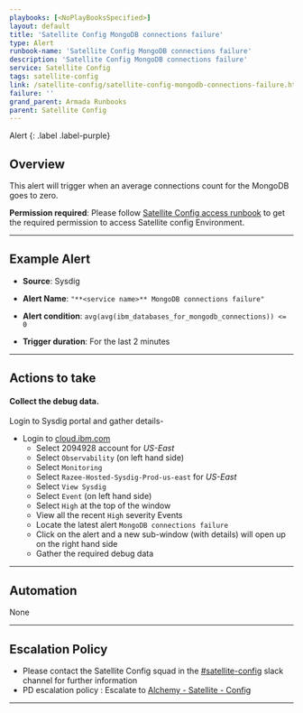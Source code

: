 ```yaml
---
playbooks: [<NoPlayBooksSpecified>]
layout: default
title: 'Satellite Config MongoDB connections failure'
type: Alert
runbook-name: 'Satellite Config MongoDB connections failure'
description: 'Satellite Config MongoDB connections failure'
service: Satellite Config
tags: satellite-config
link: /satellite-config/satellite-config-mongodb-connections-failure.html
failure: ''
grand_parent: Armada Runbooks
parent: Satellite Config
---
```


Alert
{: .label .label-purple}

## Overview

This alert will trigger when an average connections count for the MongoDB goes to zero.


**Permission required**: Please follow [Satellite Config access runbook](https://pages.github.ibm.com/alchemy-conductors/documentation-pages/docs/runbooks/satellite-config/Introduction_to_SatelliteConfig_Infrastructure.html) to get the required permission to access Satellite config Environment.

---

## Example Alert

- **Source**: Sysdig
- **Alert Name**: `"**<service name>** MongoDB connections failure"`

- **Alert condition**: `avg(avg(ibm_databases_for_mongodb_connections)) <= 0`

- **Trigger duration**: For the last 2 minutes


---

## Actions to take

#### Collect the debug data.

Login to Sysdig portal and gather details-

- Login to [cloud.ibm.com](https://cloud.ibm.com/)
	- Select 2094928 account for *US-East*
	- Select `Observability` (on left hand side)
	- Select `Monitoring`
	- Select `Razee-Hosted-Sysdig-Prod-us-east` for *US-East*  
	- Select `View Sysdig`
  - Select `Event` (on left hand side)
  - Select `High` at the top of the window
  - View all the recent `High` severity Events
  - Locate the latest alert `MongoDB connections failure`
  - Click on the alert and a new sub-window (with details) will
    open up on the right hand side
  - Gather the required debug data

---

## Automation

None

---

## Escalation Policy

* Please contact the Satellite Config squad in the [#satellite-config](https://ibm-argonauts.slack.com/archives/CPPG4CX3N) slack channel for further information
* PD escalation policy : Escalate to [Alchemy - Satellite - Config](https://ibm.pagerduty.com/escalation_policies#P42GAQ1)

---
